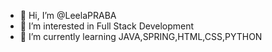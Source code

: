 - 👋 Hi, I’m @LeelaPRABA
- 👀 I’m interested in Full Stack Development
- 🌱 I’m currently learning JAVA,SPRING,HTML,CSS,PYTHON


<!---
LeelaPRABA/LeelaPRABA is a ✨ special ✨ repository because its `README.md` (this file) appears on your GitHub profile.
You can click the Preview link to take a look at your changes.
--->
